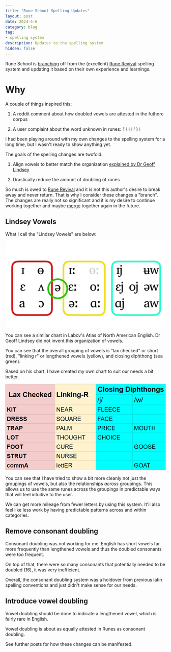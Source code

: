 ```yaml
---
title: "Rune School Spelling Updates"
layout: post
date: 2024-4-6
category: blog
tag:
- spelling system
description: Updates to the spelling system
hidden: false
---
```


Rune School is [branching](https://en.wikipedia.org/wiki/Branching_%28version_control%29) off from the (excellent) [Rune Revival](https://runerevival.online/) spelling system and updating it based on their own experience and learnings.

# Why

A couple of things inspired this:

1. A reddit comment about how doubled vowels are attested in the futhorc corpus

2. A user complaint about the word unknown in runes: ᚪᚾᚾᚾᚩᚢᚾ

I had been playing around with my own changes to the spelling system for a long time, but I wasn't ready to show anything yet.

The goals of the spelling changes are twofold.

1. Align vowels to better match the organization [explained by Dr Geoff Lindsey](https://www.youtube.com/watch?v=gtnlGH055TA)

2. Drastically reduce the amount of doubling of runes

So much is owed to [Rune Revival](https://runerevival.online/) and it is not this author's desire to break away and never return. That is why I consider these changes a "branch". The changes are really not so significant and it is my desire to continue working together and maybe [merge](https://en.wikipedia.org/wiki/Merge_%28version_control%29) together again in the future.

<!--
# Before and After

Here are some before and after texts to give the reader a taste of the changes.

```
Latin:
A wonderful fact to reflect upon, that every human creature is constituted to be that profound secret and mystery to every other.
Runes BEFORE:
ᛟ᛫​ᚹᚪᚾ‍ᚾᛞᛟᚱᚠᛟᛚ᛫​ᚠᚫᛣᛏ᛫​ᛏᚢ᛫​ᚱᛁᚠᚠᛚᛖᛣᛏ᛫​ᛟᛈᚩᚾ‍ᚾ᛫᛫​ᚦᚫᛏ᛫​ᛖᚠᚱᛁ᛫​ᛇᚢᛗᛟᚾ᛫​ᚳᚱᛁᚳᛟᚱ᛫​ᛁᛉ‍ᛉ᛫​ᛣᚩᚾ‍ᚾᛋᛏᛁᛏᛏᛄᚢᛏᛟᛞ᛫​ᛏᚢ᛫​ᛒᛁ᛫​ᚦᚫᛏ᛫​ᛈᚱᛟᚠᚣᚾᛞ᛫​ᛋᛁᛣᚱᛟᛏ᛫​ᚫᚾᛞ᛫​ᛗᛁᛥᛟᚱᛁ᛫​ᛏᚢ᛫​ᛖᚠᚱᛁ᛫​ᚪᚦᚦᛟᚱ᛬
Runes NOW:
ᚢ᛫​ᚹᚢᚾᛞᚢᚱᚠᛚ᛫​ᚠᚫᛣᛏ᛫​ᛏᚣ᛫​ᚱᛁᚠᛚᛖᛣᛏ᛫ᚢᛈᚩᚾ᛫᛫​ᚦᚫᛏ᛫​ᛖᚠᚱᛡ᛫​ᛇᚣᚹᛗᚢᚾ᛫​ᚳᚱᛇᚳᚢᚱ᛫​ᛁᛉ᛫​ᛣᚩᚾᛋᛏᛁᛏᛄᚣᚹᛏᚣᛞ᛫​ᛏᚣ᛫​ᛒ​ᛇ᛫​ᚦᚫᛏ᛫​ᛈᚱᚢᚠᚪᚹᚾᛞ᛫​ᛋᛇᛣᚱᚣᛏ᛫​ᚫᚾᛞ᛫​ᛗᛁᛥᚢᚱᛡ᛫​ᛏᚣ᛫​ᛖᚠᚱᛡ᛫​ᚢᚦᚢᚱ᛬

Latin:
You know you're in love when you can't fall asleep because reality is finally better than your dreams.
Runes BEFORE:
ᛄᚢ᛫​ᚾᚩᚢ᛫​ᛄᚢᛌᛟᚱ᛫​ᛁᚾ‍ᚾ᛫​ᛚᚪᚠ‍ᚠ᛫​ᚹᛖᚾ᛫​ᛄᚢ᛫​ᛣᚫᚾ‍ᛏ᛫​ᚠᚩᛚ᛫​ᛟᛋᛚᛁᛈ᛫​ᛒᛁᛤᚩᛉ‍ᛉ᛫​ᚱᛁᚫᛚᛁᛏᛏᛁ᛫​ᛁᛉ‍ᛉ᛫​ᚠᚪᛡᚾᛟᛚᛁ᛫​ᛒᛖᛏᛟᚱ᛫​ᚦᚫᚾ᛫​ᛄᚩ‍ᚱ᛫​ᛞᚱᛁᛗᛉ᛬​
Runes NOW:
ᛄᚣᚹ᛫​ᚾᛟ᛫​ᛄᚣᚹᚱ᛫​ᛁᚾ᛫​ᛚᚢᚠ‍ᚠ᛫​ᚹᛖᚾ᛫​ᛄᚣᚹ᛫​ᛣᚫᚾ‍ᛏ᛫​ᚠᚩᚩᛚ᛫​ᚢᛋᛚᛇᛈ᛫​ᛒᛁᛣᚢᛉ᛫​ᚱᛡᚫᛚᛁᛏᛡ᛫​ᛁᛉ᛫​ᚠᚪᛄᚾᚢᛚᛡ᛫​ᛒᛖᛏᚢᚱ᛫​ᚦᚫᚾ᛫​ᛄᚣᚱ᛫​ᛞᚱᛇᛗᛉ᛬​
```
-->

## Lindsey Vowels

What I call the "Lindsey Vowels" are below:

![](/assets/images/LindseyVowels.png)

You can see a similar chart in Labov's Atlas of North American English. Dr Geoff Lindsey did not invent this organization of vowels.

You can see that the overall grouping of vowels is "lax checked" or short (red), "linking r" or lengthened vowels (yellow), and closing diphthong (sea green).

Based on his chart, I have created my own chart to suit our needs a bit better.

![](/assets/images/RuneSchoolVowelChart.png)

You can see that I have tried to show a bit more cleanly not just the groupings of vowels, but also the relationships *across* groupings. This allows us to use the same runes across the groupings in predictable ways that will feel intuitive to the user.

We can get more mileage from fewer letters by using this system. It'll also feel like less work by having predictable patterns across and within categories.

<!--If we follow some basic principles, we can construct a chart like the following:

![](/assets/images/RuneSchoolLexicalSets.png)

I will speak more about the doubled vowels later on.

The above are the intuitive spellings for these phonemes (lexical sets). See the consistent themes?

Now to simplify this system further, we can remove vowel doubling where it is not necessary and use different runes instead of some doubled vowels.

![](/assets/images/RuneSchoolLexicalSets-Reduced.png)

These runes are not just for fun. They can help us bind together English accents. For example, there is a wide range of pronunciations for some of these phonemes. Because of that, it can be useful to have a unique rune that doesn't hint at how something is "supposed to be pronounced".

Here is a much simpler list with only the most popular lexical sets:

![](/assets/images/RuneSchoolLexicalSets-Simplified.png)-->

## Remove consonant doubling

Consonant doubling was not working for me. English has short vowels far more frequently than lengthened vowels and thus the doubled consonants were too frequent.

On top of that, there were so many consonants that potentially needed to be doubled (16), it was very inefficient.

Overall, the consonant doubling system was a holdover from previous latin spelling conventions and just didn't make sense for our needs.

## Introduce vowel doubling

Vowel doubling should be done to indicate a lengthened vowel, which is fairly rare in English. 

Vowel doubling is about as equally attested in Runes as consonant doubling.

See further posts for how these changes can be manifested.


